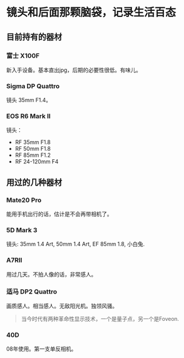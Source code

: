 # 镜头和后面那颗脑袋，记录生活百态

## 目前持有的器材

### 富士 X100F

新入手设备。基本直出jpg，后期的必要性很低。有味儿。

### Sigma DP Quattro

镜头 35mm F1.4。

### EOS R6 Mark II

镜头：

- RF 35mm F1.8
- RF 50mm F1.8
- RF 85mm F1.2
- RF 24-120mm F4

## 用过的几种器材

### Mate20 Pro

能用手机出行的话，估计是不会再带相机了。

### 5D Mark 3

镜头: 35mm 1.4 Art, 50mm 1.4 Art, EF 85mm 1.8, 小白兔.

### A7RII

用过几天。不拍人像的话，非常感人。

### 适马 DP2 Quattro

画质感人。相当感人。无敌阳光机。独领风骚。

> 当今时代有两种革命性显示技术，一个是量子点，另一个是Foveon.
  
### 40D
08年使用。第一支单反相机。

